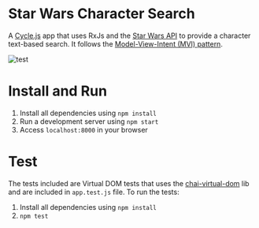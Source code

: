 # Star Wars Character Search
A [Cycle.js](https://github.com/staltz/cycle) app that uses RxJs and the [Star Wars API](https://swapi.co/) to provide a character text-based search. It follows the [Model-View-Intent (MVI) pattern](https://cycle.js.org/model-view-intent.html).

![test](https://cloud.githubusercontent.com/assets/670057/25587361/1497dbd2-2e7a-11e7-96f3-6a9a8a91bec9.gif)

# Install and Run
1. Install all dependencies using `npm install`
2. Run a development server using `npm start`
3. Access `localhost:8000` in your browser

# Test
The tests included are Virtual DOM tests that uses the [chai-virtual-dom](https://github.com/staltz/chai-virtual-dom) lib and are included in `app.test.js` file. To run the tests:

1. Install all dependencies using `npm install`
2. `npm test`

